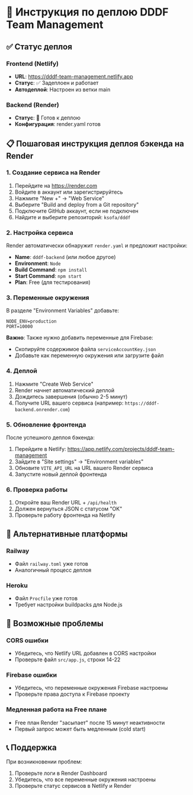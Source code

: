 # 🚀 Инструкция по деплою DDDF Team Management

## ✅ Статус деплоя

### Frontend (Netlify)
- **URL**: https://dddf-team-management.netlify.app
- **Статус**: ✅ Задеплоен и работает
- **Автодеплой**: Настроен из ветки main

### Backend (Render)
- **Статус**: 🔄 Готов к деплою
- **Конфигурация**: render.yaml готов

## 📋 Пошаговая инструкция деплоя бэкенда на Render

### 1. Создание сервиса на Render

1. Перейдите на https://render.com
2. Войдите в аккаунт или зарегистрируйтесь
3. Нажмите "New +" → "Web Service"
4. Выберите "Build and deploy from a Git repository"
5. Подключите GitHub аккаунт, если не подключен
6. Найдите и выберите репозиторий: `ksofa/dddf`

### 2. Настройка сервиса

Render автоматически обнаружит `render.yaml` и предложит настройки:

- **Name**: `dddf-backend` (или любое другое)
- **Environment**: `Node`
- **Build Command**: `npm install`
- **Start Command**: `npm start`
- **Plan**: Free (для тестирования)

### 3. Переменные окружения

В разделе "Environment Variables" добавьте:

```
NODE_ENV=production
PORT=10000
```

**Важно**: Также нужно добавить переменные для Firebase:
- Скопируйте содержимое файла `serviceAccountKey.json`
- Добавьте как переменную окружения или загрузите файл

### 4. Деплой

1. Нажмите "Create Web Service"
2. Render начнет автоматический деплой
3. Дождитесь завершения (обычно 2-5 минут)
4. Получите URL вашего сервиса (например: `https://dddf-backend.onrender.com`)

### 5. Обновление фронтенда

После успешного деплоя бэкенда:

1. Перейдите в Netlify: https://app.netlify.com/projects/dddf-team-management
2. Зайдите в "Site settings" → "Environment variables"
3. Обновите `VITE_API_URL` на URL вашего Render сервиса
4. Запустите новый деплой фронтенда

### 6. Проверка работы

1. Откройте ваш Render URL + `/api/health`
2. Должен вернуться JSON с статусом "OK"
3. Проверьте работу фронтенда на Netlify

## 🔧 Альтернативные платформы

### Railway
- Файл `railway.toml` уже готов
- Аналогичный процесс деплоя

### Heroku
- Файл `Procfile` уже готов
- Требует настройки buildpacks для Node.js

## 🐛 Возможные проблемы

### CORS ошибки
- Убедитесь, что Netlify URL добавлен в CORS настройки
- Проверьте файл `src/app.js`, строки 14-22

### Firebase ошибки
- Убедитесь, что переменные окружения Firebase настроены
- Проверьте права доступа к Firebase проекту

### Медленная работа на Free плане
- Free план Render "засыпает" после 15 минут неактивности
- Первый запрос может быть медленным (cold start)

## 📞 Поддержка

При возникновении проблем:
1. Проверьте логи в Render Dashboard
2. Убедитесь, что все переменные окружения настроены
3. Проверьте статус сервисов в Netlify и Render 